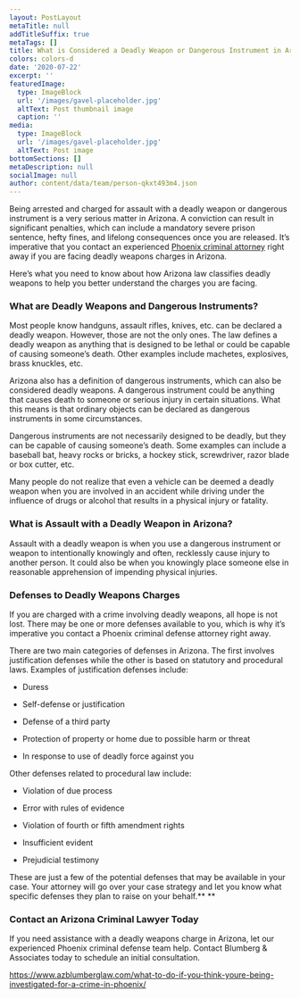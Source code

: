 ```yaml
---
layout: PostLayout
metaTitle: null
addTitleSuffix: true
metaTags: []
title: What is Considered a Deadly Weapon or Dangerous Instrument in Arizona?
colors: colors-d
date: '2020-07-22'
excerpt: ''
featuredImage:
  type: ImageBlock
  url: '/images/gavel-placeholder.jpg'
  altText: Post thumbnail image
  caption: ''
media:
  type: ImageBlock
  url: '/images/gavel-placeholder.jpg'
  altText: Post image
bottomSections: []
metaDescription: null
socialImage: null
author: content/data/team/person-qkxt493m4.json
---
```


Being arrested and charged for assault with a deadly weapon or dangerous instrument is a very serious matter in Arizona. A conviction can result in significant penalties, which can include a mandatory severe prison sentence, hefty fines, and lifelong consequences once you are released. It’s imperative that you contact an experienced [Phoenix criminal attorney](https://www.azblumberglaw.com/phoenix-criminal-attorney/) right away if you are facing deadly weapons charges in Arizona.

Here’s what you need to know about how Arizona law classifies deadly weapons to help you better understand the charges you are facing.

### **What are Deadly Weapons and Dangerous Instruments?**

Most people know handguns, assault rifles, knives, etc. can be declared a deadly weapon. However, those are not the only ones. The law defines a deadly weapon as anything that is designed to be lethal or could be capable of causing someone’s death. Other examples include machetes, explosives, brass knuckles, etc.

Arizona also has a definition of dangerous instruments, which can also be considered deadly weapons. A dangerous instrument could be anything that causes death to someone or serious injury in certain situations. What this means is that ordinary objects can be declared as dangerous instruments in some circumstances.

Dangerous instruments are not necessarily designed to be deadly, but they can be capable of causing someone’s death. Some examples can include a baseball bat, heavy rocks or bricks, a hockey stick, screwdriver, razor blade or box cutter, etc.

Many people do not realize that even a vehicle can be deemed a deadly weapon when you are involved in an accident while driving under the influence of drugs or alcohol that results in a physical injury or fatality.

### **What is Assault with a Deadly Weapon in Arizona?**

Assault with a deadly weapon is when you use a dangerous instrument or weapon to intentionally knowingly and often, recklessly cause injury to another person. It could also be when you knowingly place someone else in reasonable apprehension of impending physical injuries.

### **Defenses to Deadly Weapons Charges**

If you are charged with a crime involving deadly weapons, all hope is not lost. There may be one or more defenses available to you, which is why it’s imperative you contact a Phoenix criminal defense attorney right away.

There are two main categories of defenses in Arizona. The first involves justification defenses while the other is based on statutory and procedural laws. Examples of justification defenses include:

- Duress

- Self-defense or justification

- Defense of a third party

- Protection of property or home due to possible harm or threat

- In response to use of deadly force against you

Other defenses related to procedural law include:

- Violation of due process

- Error with rules of evidence

- Violation of fourth or fifth amendment rights

- Insufficient evident

- Prejudicial testimony

These are just a few of the potential defenses that may be available in your case. Your attorney will go over your case strategy and let you know what specific defenses they plan to raise on your behalf.\*\* \*\*

### **Contact an Arizona Criminal Lawyer Today**

If you need assistance with a deadly weapons charge in Arizona, let our experienced Phoenix criminal defense team help. Contact Blumberg & Associates today to schedule an initial consultation.

<https://www.azblumberglaw.com/what-to-do-if-you-think-youre-being-investigated-for-a-crime-in-phoenix/>
